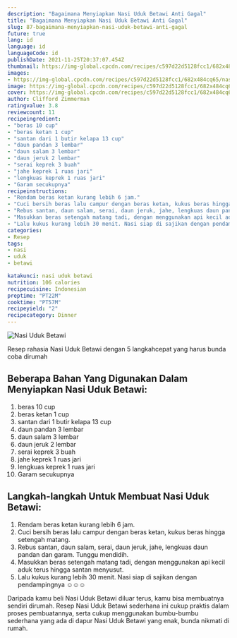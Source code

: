 ```yaml
---
description: "Bagaimana Menyiapkan Nasi Uduk Betawi Anti Gagal"
title: "Bagaimana Menyiapkan Nasi Uduk Betawi Anti Gagal"
slug: 87-bagaimana-menyiapkan-nasi-uduk-betawi-anti-gagal
future: true
lang: id
language: id
languageCode: id
publishDate: 2021-11-25T20:37:07.454Z 
thumbnail: https://img-global.cpcdn.com/recipes/c597d22d5128fcc1/682x484cq65/nasi-uduk-betawi-foto-resep-utama.png
images:
- https://img-global.cpcdn.com/recipes/c597d22d5128fcc1/682x484cq65/nasi-uduk-betawi-foto-resep-utama.png
image: https://img-global.cpcdn.com/recipes/c597d22d5128fcc1/682x484cq65/nasi-uduk-betawi-foto-resep-utama.png
cover: https://img-global.cpcdn.com/recipes/c597d22d5128fcc1/682x484cq65/nasi-uduk-betawi-foto-resep-utama.png
author: Clifford Zimmerman
ratingvalue: 3.8
reviewcount: 11
recipeingredient:
- "beras 10 cup"
- "beras ketan 1 cup"
- "santan dari 1 butir kelapa 13 cup"
- "daun pandan 3 lembar"
- "daun salam 3 lembar"
- "daun jeruk 2 lembar"
- "serai keprek 3 buah"
- "jahe keprek 1 ruas jari"
- "lengkuas keprek 1 ruas jari"
- "Garam secukupnya"
recipeinstructions:
- "Rendam beras ketan kurang lebih 6 jam."
- "Cuci bersih beras lalu campur dengan beras ketan, kukus beras hingga setengah matang."
- "Rebus santan, daun salam, serai, daun jeruk, jahe, lengkuas daun pandan dan garam. Tunggu mendidih."
- "Masukkan beras setengah matang tadi, dengan menggunakan api kecil aduk terus hingga santan menyusut."
- "Lalu kukus kurang lebih 30 menit. Nasi siap di sajikan dengan pendampingnya ☺☺☺"
categories:
- Resep
tags:
- nasi
- uduk
- betawi

katakunci: nasi uduk betawi 
nutrition: 106 calories
recipecuisine: Indonesian
preptime: "PT22M"
cooktime: "PT57M"
recipeyield: "2"
recipecategory: Dinner
---
```



![Nasi Uduk Betawi](https://img-global.cpcdn.com/recipes/c597d22d5128fcc1/682x484cq65/nasi-uduk-betawi-foto-resep-utama.png)

Resep rahasia Nasi Uduk Betawi    dengan 5 langkahcepat yang harus bunda coba dirumah

<!--inarticleads1-->

## Beberapa Bahan Yang Digunakan Dalam Menyiapkan Nasi Uduk Betawi:

1. beras 10 cup
1. beras ketan 1 cup
1. santan dari 1 butir kelapa 13 cup
1. daun pandan 3 lembar
1. daun salam 3 lembar
1. daun jeruk 2 lembar
1. serai keprek 3 buah
1. jahe keprek 1 ruas jari
1. lengkuas keprek 1 ruas jari
1. Garam secukupnya



<!--inarticleads2-->

## Langkah-langkah Untuk Membuat Nasi Uduk Betawi:

1. Rendam beras ketan kurang lebih 6 jam.
1. Cuci bersih beras lalu campur dengan beras ketan, kukus beras hingga setengah matang.
1. Rebus santan, daun salam, serai, daun jeruk, jahe, lengkuas daun pandan dan garam. Tunggu mendidih.
1. Masukkan beras setengah matang tadi, dengan menggunakan api kecil aduk terus hingga santan menyusut.
1. Lalu kukus kurang lebih 30 menit. Nasi siap di sajikan dengan pendampingnya ☺☺☺




Daripada kamu beli  Nasi Uduk Betawi  diluar terus, kamu  bisa membuatnya sendiri dirumah. Resep  Nasi Uduk Betawi  sederhana ini cukup praktis dalam proses pembuatannya, serta cukup menggunakan bumbu-bumbu sederhana yang ada di dapur  Nasi Uduk Betawi  yang enak, bunda nikmati di rumah.
